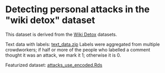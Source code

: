 # Detecting personal attacks in the "wiki detox" dataset

This dataset is derived from the [Wiki Detox](https://meta.m.wikimedia.org/wiki/Research:Detox/Data_Release) datasets.

Text data with labels:
[text_data.zip](https://activelearning.blob.core.windows.net/activelearningdemo/text_data.zip)
Labels were aggregated from multiple crowdworkers; if half or more of the people who labelled a comment thought it was an attack, we mark it 1; otherwise it is 0.

Featurized dataset:
[attacks_use_encoded.Rds](https://altutorialweu.blob.core.windows.net/activelearningdemo/attacks_use_encoded.Rds)